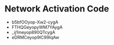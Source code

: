 # Network Activation Code
* b5bfOOyop-Xw2-cygA
* FTHQGeyopyWM7YAygA
* _ij1meyop890QTcygA
* eDRMCeyop9IC99IqAw